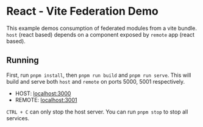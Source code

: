 # React - Vite Federation Demo

This example demos consumption of federated modules from a vite bundle. `host` (react based) depends on a component exposed by `remote` app (react based).

## Running

First, run `pnpm install`, then `pnpm run build` and `pnpm run serve`. This will build and serve both `host` and `remote` on ports 5000, 5001 respectively.

- HOST: [localhost:3000](http://localhost:3000/)
- REMOTE: [localhost:3001](http://localhost:3001/)

`CTRL + C` can only stop the host server. You can run `pnpm stop` to stop all services.
